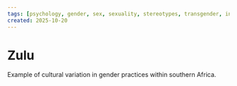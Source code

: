 ```yaml
---
tags: [psychology, gender, sex, sexuality, stereotypes, transgender, intersex, orientation, sexism, masculinity, STEM]
created: 2025-10-20
---
```

# Zulu

Example of cultural variation in gender practices within southern Africa.
